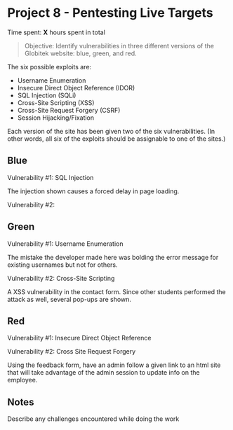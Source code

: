 # Project 8 - Pentesting Live Targets

Time spent: **X** hours spent in total

> Objective: Identify vulnerabilities in three different versions of the Globitek website: blue, green, and red.

The six possible exploits are:
* Username Enumeration
* Insecure Direct Object Reference (IDOR)
* SQL Injection (SQLi)
* Cross-Site Scripting (XSS)
* Cross-Site Request Forgery (CSRF)
* Session Hijacking/Fixation

Each version of the site has been given two of the six vulnerabilities. (In other words, all six of the exploits should be assignable to one of the sites.)

## Blue

Vulnerability #1: SQL Injection



The injection shown causes a forced delay in page loading. 

Vulnerability #2: 


## Green

Vulnerability #1: Username Enumeration



The mistake the developer made here was bolding the error message for existing usernames but not for others. 

Vulnerability #2: Cross-Site Scripting



A XSS vulnerability in the contact form. Since other students performed the attack as well, several pop-ups are shown. 

## Red

Vulnerability #1: Insecure Direct Object Reference 





Vulnerability #2: Cross Site Request Forgery




Using the feedback form, have an admin follow a given link to an html site that will take advantage of the admin session to update 
info on the employee. 


## Notes

Describe any challenges encountered while doing the work
